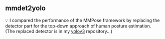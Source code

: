 ## mmdet2yolo  

💡 I compared the performance of the MMPose framework by replacing the detector part for the top-down approach of human posture estimation.  
(The replaced detector is in my [yolov3](https://github.com/gaerom/yolov3) repository...)

